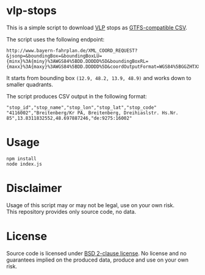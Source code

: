 # vlp-stops

This is a simple script to download [VLP](http://www.vlp-passau.de) stops as [GTFS-compatible CSV](https://developers.google.com/transit/gtfs/reference/stops-file).

The script uses the following endpoint:

```
http://www.bayern-fahrplan.de/XML_COORD_REQUEST?&jsonp=&boundingBox=&boundingBoxLU={minx}%3A{miny}%3AWGS84%5BDD.DDDDD%5D&boundingBoxRL={maxx}%3A{maxy}%3AWGS84%5BDD.DDDDD%5D&coordOutputFormat=WGS84%5BGGZHTXX%5D&type_1=STOP&outputFormat=json&inclFilter=1
```

It starts from bounding box `(12.9, 48.2, 13.9, 48.9)` and works down to smaller quadrants.

The script produces CSV output in the following format:

```
"stop_id","stop_name","stop_lon","stop_lat","stop_code"
"4116002","Breitenberg/Kr PA, Breitenberg, Dreihiaslstr. Hs.Nr. 85",13.8311832552,48.697887246,"de:9275:16002"
```

# Usage

```
npm install
node index.js
```

# Disclaimer

Usage of this script may or may not be legal, use on your own risk.  
This repository provides only source code, no data.

# License

Source code is licensed under [BSD 2-clause license](LICENSE). No license and no guarantees implied on the produced data, produce and use on your own risk.